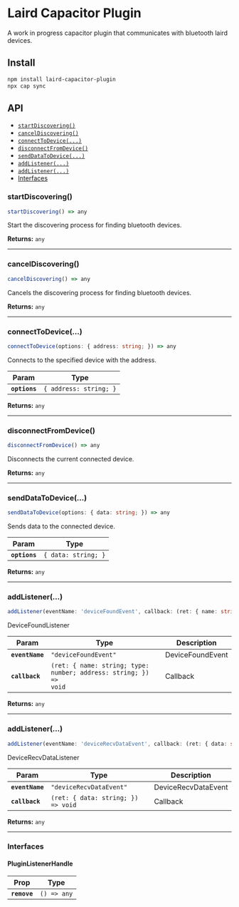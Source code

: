 # Laird Capacitor Plugin

A work in progress capacitor plugin that communicates with bluetooth laird devices.

## Install

```bash
npm install laird-capacitor-plugin
npx cap sync
```

## API

<docgen-index>

* [`startDiscovering()`](#startdiscovering)
* [`cancelDiscovering()`](#canceldiscovering)
* [`connectToDevice(...)`](#connecttodevice)
* [`disconnectFromDevice()`](#disconnectfromdevice)
* [`sendDataToDevice(...)`](#senddatatodevice)
* [`addListener(...)`](#addlistener)
* [`addListener(...)`](#addlistener)
* [Interfaces](#interfaces)

</docgen-index>

<docgen-api>
<!--Update the source file JSDoc comments and rerun docgen to update the docs below-->

### startDiscovering()

```typescript
startDiscovering() => any
```

Start the discovering process for finding bluetooth devices.

**Returns:** <code>any</code>

--------------------


### cancelDiscovering()

```typescript
cancelDiscovering() => any
```

Cancels the discovering process for finding bluetooth devices.

**Returns:** <code>any</code>

--------------------


### connectToDevice(...)

```typescript
connectToDevice(options: { address: string; }) => any
```

Connects to the specified device with the address.

| Param         | Type                              |
| ------------- | --------------------------------- |
| **`options`** | <code>{ address: string; }</code> |

**Returns:** <code>any</code>

--------------------


### disconnectFromDevice()

```typescript
disconnectFromDevice() => any
```

Disconnects the current connected device.

**Returns:** <code>any</code>

--------------------


### sendDataToDevice(...)

```typescript
sendDataToDevice(options: { data: string; }) => any
```

Sends data to the connected device.

| Param         | Type                           |
| ------------- | ------------------------------ |
| **`options`** | <code>{ data: string; }</code> |

**Returns:** <code>any</code>

--------------------


### addListener(...)

```typescript
addListener(eventName: 'deviceFoundEvent', callback: (ret: { name: string; type: number; address: string; }) => void) => Promise<PluginListenerHandle> & PluginListenerHandle
```

DeviceFoundListener

| Param           | Type                                                                            | Description      |
| --------------- | ------------------------------------------------------------------------------- | ---------------- |
| **`eventName`** | <code>"deviceFoundEvent"</code>                                                 | DeviceFoundEvent |
| **`callback`**  | <code>(ret: { name: string; type: number; address: string; }) =&gt; void</code> | Callback         |

**Returns:** <code>any</code>

--------------------


### addListener(...)

```typescript
addListener(eventName: 'deviceRecvDataEvent', callback: (ret: { data: string; }) => void) => Promise<PluginListenerHandle> & PluginListenerHandle
```

DeviceRecvDataListener

| Param           | Type                                             | Description         |
| --------------- | ------------------------------------------------ | ------------------- |
| **`eventName`** | <code>"deviceRecvDataEvent"</code>               | DeviceRecvDataEvent |
| **`callback`**  | <code>(ret: { data: string; }) =&gt; void</code> | Callback            |

**Returns:** <code>any</code>

--------------------


### Interfaces


#### PluginListenerHandle

| Prop         | Type                      |
| ------------ | ------------------------- |
| **`remove`** | <code>() =&gt; any</code> |

</docgen-api>
